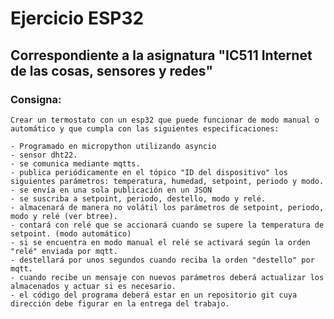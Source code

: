 # Ejercicio ESP32

## Correspondiente a la asignatura "IC511 Internet de las cosas, sensores y redes"

### Consigna:
    Crear un termostato con un esp32 que puede funcionar de modo manual o automático y que cumpla con las siguientes especificaciones:

    - Programado en micropython utilizando asyncio
    - sensor dht22.
    - se comunica mediante mqtts.
    - publica periódicamente en el tópico "ID del dispositivo" los siguientes parámetros: temperatura, humedad, setpoint, periodo y modo.
    - se envía en una sola publicación en un JSON
    - se suscriba a setpoint, periodo, destello, modo y relé.
    - almacenará de manera no volátil los parámetros de setpoint, periodo, modo y relé (ver btree).
    - contará con relé que se accionará cuando se supere la temperatura de setpoint. (modo automático)
    - si se encuentra en modo manual el relé se activará según la orden "relé" enviada por mqtt.
    - destellará por unos segundos cuando reciba la orden "destello" por mqtt.
    - cuando recibe un mensaje con nuevos parámetros deberá actualizar los almacenados y actuar si es necesario.
    - el código del programa deberá estar en un repositorio git cuya dirección debe figurar en la entrega del trabajo.